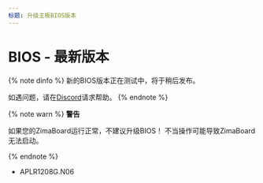 ```yaml
---
标题: 升级主板BIOS版本
---
```


# BIOS - 最新版本

{% note dinfo %}
新的BIOS版本正在测试中，将于稍后发布。

如遇问题，请在[Discord](https://discord.gg/TZjYGnAW3M)请求帮助。
{% endnote %}

{% note warn %}
**警告**

如果您的ZimaBoard运行正常，不建议升级BIOS！
不当操作可能导致ZimaBoard无法启动。

{% endnote %}

<!-- ## ZimaBoard 216

<!-- - APLR1202G.N06 -->
  <!-- - 下载: [GitHub](https://github.com/IceWhaleTech/ZimaBoard-BIOS/releases/download/N06/ZMB216-APLR1202G.N06.zip) -->

<!-- ## ZimaBoard 432 -->

<!-- - APLR1204G.N06 -->
  <!-- - 下载: [GitHub](https://github.com/IceWhaleTech/ZimaBoard-BIOS/releases/download/N06/ZMB432-APLR1204G.N06.zip) -->

<!-- ## ZimaBoard 832 -->

- APLR1208G.N06
  <!-- - 下载: [GitHub](https://github.com/IceWhaleTech/ZimaBoard-BIOS/releases/download/N06/ZMB832-APLR1208G.N06.zip) -->

<!-- # BIOS 更新指南 -->

<!-- ## 步骤 1: 准备工作 -->

<!-- - 下载上述相应版本的BIOS文件
- 一个格式化为FAT32的空USB驱动器
- 一个miniDP转HDMI适配器（用于连接显示器）
- 一个键盘 -->

<!-- ## 步骤 2: 准备USB驱动器 -->

<!-- 1. 解压下载的BIOS文件
2. 将整个EFI文件夹复制到USB驱动器的根目录

![](/images/Upgrade-Motherboard-BIOS-Version/bios-efi-folder.png) -->

<!-- ## 步骤 3: 更新BIOS -->

<!-- 1. 将USB驱动器、键盘和显示器连接到ZimaBoard。
2. 连接电源并持续按<kbd>F11</kbd>。
3. 在启动设备菜单中选择以UEFI开头的USB驱动器。

![](/images/Upgrade-Motherboard-BIOS-Version/bios-select-boot-device.jpg)

**1. 等待BIOS更新完成**

![](/images/Upgrade-Motherboard-BIOS-Version/bios-update-wating.jpg)

**2. 完成！**

![](/images/Upgrade-Motherboard-BIOS-Version/bios-update-successful.jpg) -->